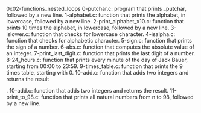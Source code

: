0x02-functions_nested_loops
0-putchar.c: program that prints _putchar, followed by a new line.
1-alphabet.c: function that prints the alphabet, in lowercase, followed by a new line.
2-print_alphabet_x10.c:  function that prints 10 times the alphabet, in lowercase, followed by a new line.
3-islower.c: function that checks for lowercase character.
4-isalpha.c: function that checks for alphabetic character.
5-sign.c:  function that prints the sign of a number.
6-abs.c: function that computes the absolute value of an integer.
7-print_last_digit.c: function that prints the last digit of a number.
8-24_hours.c: function that prints every minute of the day of Jack Bauer, starting from 00:00 to 23:59.
9-times_table.c: function that prints the 9 times table, starting with 0.
10-add.c: function that adds two integers and returns the result

.
10-add.c: function that adds two integers and returns the result.
11-print_to_98.c: function that prints all natural numbers from n to 98, followed by a new line.
